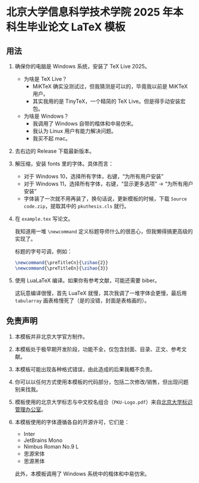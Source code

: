 # 北京大学信息科学技术学院 2025 年本科生毕业论文 LaTeX 模板

## 用法

1. 确保你的电脑是 Windows 系统，安装了 TeX Live 2025。
   - 为啥是 TeX Live？
     - MiKTeX 确实没测试过，但我猜测是可以的，毕竟我以前是 MiKTeX 用户。
     - 其实我用的是 TinyTeX，一个精简的 TeX Live。但是得手动安装宏包。
   - 为啥是 Windows？
     - 我调用了 Windows 自带的楷体和中易仿宋。
     - 我认为 Linux 用户有能力解决问题。
     - 我买不起 mac。
2. 去右边的 Release 下载最新版本。
3. 解压缩，安装 fonts 里的字体。具体而言：
   - 对于 Windows 10，选择所有字体，右键，“为所有用户安装”
   - 对于 Windows 11，选择所有字体，右键，“显示更多选项” -> “为所有用户安装”
   - 字体装了一次就不用再装了，换句话说，更新模板的时候，下载 `Source code.zip`，提取其中的 `pkuthesis.cls` 就行。
4. 在 `example.tex` 写论文。

   我知道用一堆 `\newcommand` 定义标题导师什么的很恶心，但我懒得搞更高级的实现了。

   标题的字号可调，例如：

   ```latex
   \newcommand{\preTitleCn}{\zihao{2}}
   \newcommand{\preTitleEn}{\zihao{3}}
   ```
5. 使用 LuaLaTeX 编译。如果你有参考文献，可能还需要 biber。

   这玩意编译很慢，首先 LuaTeX 就慢，其次我调了一堆字体会更慢，最后用 `tabularray` 画表格慢死了（是的没错，封面是表格画的）。

## 免责声明

1. 本模板并非北京大学官方制作。
2. 本模板处于极早期开发阶段，功能不全，仅包含封面、目录、正文、参考文献。
3. 本模板可能出现各种格式错误，由此造成的后果我概不负责。
4. 你可以以任何方式使用本模板的代码部分，包括二次修改/销售，但出现问题别来找我。
5. 模板使用的北京大学标志与中文校名组合（`PKU-Logo.pdf`）来自[北京大学标识管理办公室](https://vim.pku.edu.cn/)。
6. 本模板使用的字体遵循各自的开源许可，它们是：
   - Inter
   - JetBrains Mono
   - Nimbus Roman No.9 L
   - 思源宋体
   - 思源黑体

   此外，本模板调用了 Windows 系统中的楷体和中易仿宋。
